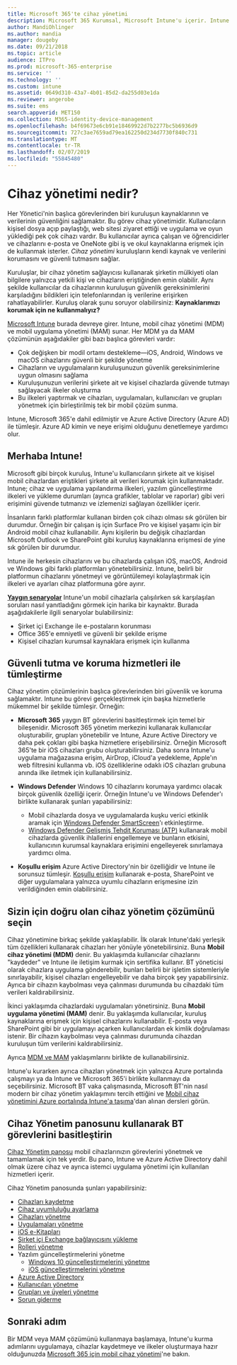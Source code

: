 ```yaml
---
title: Microsoft 365'te cihaz yönetimi
description: Microsoft 365 Kurumsal, Microsoft Intune'u içerir. Intune'un sık görülen senaryolarda kuruluşunuza nasıl mobil cihaz yönetimi ve mobil uygulama yönetimi sağladığını ve ortamınızda Microsoft 365 dağıtmak için Intune kullanmayı öğrenin.
author: MandiOhlinger
ms.author: mandia
manager: dougeby
ms.date: 09/21/2018
ms.topic: article
audience: ITPro
ms.prod: microsoft-365-enterprise
ms.service: ''
ms.technology: ''
ms.custom: intune
ms.assetid: 0649d310-43a7-4b01-85d2-da255d03e1da
ms.reviewer: angerobe
ms.suite: ems
search.appverid: MET150
ms.collection: M365-identity-device-management
ms.openlocfilehash: b4f69673e6cb91e18469922d7b2277bc5b6936d9
ms.sourcegitcommit: 727c3ae7659ad79ea162250d234d7730f840c731
ms.translationtype: MT
ms.contentlocale: tr-TR
ms.lasthandoff: 02/07/2019
ms.locfileid: "55845480"
---
```

# <a name="what-is-device-management"></a>Cihaz yönetimi nedir? 

Her Yönetici'nin başlıca görevlerinden biri kuruluşun kaynaklarının ve verilerinin güvenliğini sağlamaktır. Bu görev cihaz yönetimidir. Kullanıcıların kişisel dosya açıp paylaştığı, web sitesi ziyaret ettiği ve uygulama ve oyun yüklediği pek çok cihazı vardır. Bu kullanıcılar ayrıca çalışan ve öğrencidirler ve cihazlarını e-posta ve OneNote gibi iş ve okul kaynaklarına erişmek için de kullanmak isterler. *Cihaz yönetimi* kuruluşların kendi kaynak ve verilerini korumasını ve güvenli tutmasını sağlar. 

Kuruluşlar, bir cihaz yönetim sağlayıcısı kullanarak şirketin mülkiyeti olan bilgilere yalnızca yetkili kişi ve cihazların eriştiğinden emin olabilir. Aynı şekilde kullanıcılar da cihazlarının kuruluşun güvenlik gereksinimlerini karşıladığını bildikleri için telefonlarından iş verilerine erişirken rahatlayabilirler. Kuruluş olarak şunu soruyor olabilirsiniz: **Kaynaklarımızı korumak için ne kullanmalıyız?**

[Microsoft Intune](https://docs.microsoft.com/intune/introduction-intune) burada devreye girer. Intune, mobil cihaz yönetimi (MDM) ve mobil uygulama yönetimi (MAM) sunar. Her MDM ya da MAM çözümünün aşağıdakiler gibi bazı başlıca görevleri vardır:

- Çok değişken bir modil ortamı destekleme&mdash;iOS, Android, Windows ve macOS cihazlarını güvenli bir şekilde yönetme
- Cihazların ve uygulamaların kuruluşunuzun güvenlik gereksinimlerine uygun olmasını sağlama
- Kuruluşunuzun verilerini şirkete ait ve kişisel cihazlarda güvende tutmayı sağlayacak ilkeler oluşturma
- Bu ilkeleri yaptırmak ve cihazları, uygulamaları, kullanıcıları ve grupları yönetmek için birleştirilmiş tek bir mobil çözüm sunma.

Intune, Microsoft 365'e dahil edilmiştir ve Azure Active Directory (Azure AD) ile tümleşir. Azure AD kimin ve neye erişimi olduğunu denetlemeye yardımcı olur.

## <a name="hello-intune"></a>Merhaba Intune!
Microsoft gibi birçok kuruluş, Intune'u kullanıcıların şirkete ait ve kişisel mobil cihazlardan eriştikleri şirkete ait verileri korumak için kullanmaktadır. Intune; cihaz ve uygulama yapılandırma ilkeleri, yazılım güncelleştirme ilkeleri ve yükleme durumları (ayrıca grafikler, tablolar ve raporlar) gibi veri erişimini güvende tutmanızı ve izlemenizi sağlayan özellikler içerir.

İnsanların farklı platformlar kullanan birden çok cihazı olması sık görülen bir durumdur. Örneğin bir çalışan iş için Surface Pro ve kişisel yaşamı için bir Android mobil cihaz kullanabilir. Aynı kişilerin bu değişik cihazlardan Microsoft Outlook ve SharePoint gibi kuruluş kaynaklarına erişmesi de yine sık görülen bir durumdur.

Intune ile herkesin cihazlarını ve bu cihazlarda çalışan iOS, macOS, Android ve Windows gibi farklı platformları yönetebilirsiniz. Intune, belirli bir platformun cihazlarını yönetmeyi ve görüntülemeyi kolaylaştırmak için ilkeleri ve ayarları cihaz platformuna göre ayırır.

**[Yaygın senaryolar](https://docs.microsoft.com/intune/common-scenarios)** Intune'un mobil cihazlarla çalışılırken sık karşılaşılan soruları nasıl yanıtladığını görmek için harika bir kaynaktır. Burada aşağıdakilerle ilgili senaryolar bulabilirsiniz:  
- Şirket içi Exchange ile e-postaların korunması
- Office 365'e emniyetli ve güvenli bir şekilde erişme
- Kişisel cihazları kurumsal kaynaklara erişmek için kullanma

## <a name="integration-with-secure-and-protect-services"></a>Güvenli tutma ve koruma hizmetleri ile tümleştirme
Cihaz yönetim çözümlerinin başlıca görevlerinden biri güvenlik ve koruma sağlamaktır. Intune bu görevi gerçekleştirmek için başka hizmetlerle mükemmel bir şekilde tümleşir. Örneğin:

- **Microsoft 365** yaygın BT görevlerini basitleştirmek için temel bir bileşenidir. Microsoft 365 yönetim merkezini kullanarak kullanıcılar oluşturabilir, grupları yönetebilir ve Intune, Azure Active Directory ve daha pek çokları gibi başka hizmetlere erişebilirsiniz. Örneğin Microsoft 365'te bir iOS cihazları grubu oluşturabilirsiniz. Daha sonra Intune'u uygulama mağazasına erişim, AirDrop, iCloud'a yedekleme, Apple'ın web filtresini kullanma vb. iOS özelliklerine odaklı iOS cihazları grubuna anında ilke iletmek için kullanabilirsiniz.

- **Windows Defender** Windows 10 cihazlarını korumaya yardımcı olacak birçok güvenlik özelliği içerir. Örneğin Intune'u ve Windows Defender'ı birlikte kullanarak şunları yapabilirsiniz: 

    - Mobil cihazlarda dosya ve uygulamalarda kuşku verici etkinlik aramak için [Windows Defender SmartScreen](https://docs.microsoft.com/intune/endpoint-protection-windows-10)'ı etkinleştirme. 
    - [Windows Defender Gelişmiş Tehdit Koruması (ATP)](https://docs.microsoft.com/intune/advanced-threat-protection) kullanarak mobil cihazlarda güvenlik ihlallerini engellemeye ve bunların etkisini, kullanıcının kurumsal kaynaklara erişimini engelleyerek sınırlamaya yardımcı olma.

- **Koşullu erişim** Azure Active Directory'nin bir özelliğidir ve Intune ile sorunsuz tümleşir. [Koşullu erişim](https://docs.microsoft.com/intune/conditional-access) kullanarak e-posta, SharePoint ve diğer uygulamalara yalnızca uyumlu cihazların erişmesine izin verildiğinden emin olabilirsiniz. 

## <a name="choose-the-device-management-solution-thats-right-for-you"></a>Sizin için doğru olan cihaz yönetim çözümünü seçin

Cihaz yönetimine birkaç şekilde yaklaşılabilir. İlk olarak Intune'daki yerleşik tüm özellikleri kullanarak cihazları her yönüyle yönetebilirsiniz. Buna **Mobil cihaz yönetimi (MDM)** denir. Bu yaklaşımda kullanıcılar cihazlarını "kaydeder" ve Intune ile iletişim kurmak için sertifika kullanır. BT yöneticisi olarak cihazlara uygulama gönderebilir, bunları belirli bir işletim sistemleriyle sınırlayabilir, kişisel cihazları engelleyebilir ve daha birçok şey yapabilirsiniz. Ayrıca bir cihazın kaybolması veya çalınması durumunda bu cihazdaki tüm verileri kaldırabilirsiniz. 

İkinci yaklaşımda cihazlardaki uygulamaları yönetirsiniz. Buna **Mobil uygulama yönetimi (MAM)** denir. Bu yaklaşımda kullanıcılar, kuruluş kaynaklarına erişmek için kişisel cihazlarını kullanabilir. E-posta veya SharePoint gibi bir uygulamayı açarken kullanıcılardan ek kimlik doğrulaması istenir. Bir cihazın kaybolması veya çalınması durumunda cihazdan kuruluşun tüm verilerini kaldırabilirsiniz. 

Ayrıca [MDM ve MAM](https://docs.microsoft.com/intune/byod-technology-decisions) yaklaşımlarını birlikte de kullanabilirsiniz.

Intune'u kurarken ayrıca cihazları yönetmek için yalnızca Azure portalında çalışmayı ya da Intune ve Microsoft 365'i birlikte kullanmayı da seçebilirsiniz. Microsoft BT vaka çalışmasında, Microsoft BT'nin nasıl modern bir cihaz yönetim yaklaşımını tercih ettiğini ve [Mobil cihaz yönetimini Azure portalında Intune'a taşıma](https://www.microsoft.com/itshowcase/Article/Content/1042/Migrating-mobile-device-management-to-Intune-in-the-Azure-portal)'dan alınan dersleri görün. 

## <a name="simplify-it-tasks-using-the-device-management-dashboard"></a>Cihaz Yönetim panosunu kullanarak BT görevlerini basitleştirin

[Cihaz Yönetim panosu](https://devicemanagement.portal.azure.com/) mobil cihazlarınızın görevlerini yönetmek ve tamamlamak için tek yerdir. Bu pano, Intune ve Azure Active Directory dahil olmak üzere cihaz ve ayrıca istemci uygulama yönetimi için kullanılan hizmetleri içerir. 

Cihaz Yönetim panosunda şunları yapabilirsiniz:

- [Cihazları kaydetme](https://docs.microsoft.com/intune/device-enrollment)
- [Cihaz uyumluluğu ayarlama](https://docs.microsoft.com/intune/device-compliance-get-started)
- [Cihazları yönetme](https://docs.microsoft.com/intune/device-management)
- [Uygulamaları yönetme](https://docs.microsoft.com/intune/app-management)  
- [iOS e-Kitapları](https://docs.microsoft.com/intune/vpp-ebooks-ios)  
- [Şirket içi Exchange bağlayıcısını yükleme](https://docs.microsoft.com/intune/exchange-connector-install)  
- [Rolleri yönetme](https://docs.microsoft.com/intune/role-based-access-control)  
- Yazılım güncelleştirmelerini yönetme
  - [Windows 10 güncelleştirmelerini yönetme](https://docs.microsoft.com/intune/windows-update-for-business-configure)  
  - [iOS güncelleştirmelerini yönetme](https://docs.microsoft.com/intune/software-updates-ios)  
- [Azure Active Directory](https://docs.microsoft.com/azure/active-directory)  
- [Kullanıcıları yönetme](https://docs.microsoft.com/azure/active-directory/fundamentals/add-users-azure-active-directory)
- [Grupları ve üyeleri yönetme](https://docs.microsoft.com/azure/active-directory/fundamentals/active-directory-manage-groups)
- [Sorun giderme](https://docs.microsoft.com/intune/help-desk-operators)

## <a name="next-step"></a>Sonraki adım
Bir MDM veya MAM çözümünü kullanmaya başlamaya, Intune'u kurma adımlarını uygulamaya, cihazlar kaydetmeye ve ilkeler oluşturmaya hazır olduğunuzda [Microsoft 365 için mobil cihaz yönetimi](https://docs.microsoft.com/microsoft-365/enterprise/mobility-infrastructure)'ne bakın. 

